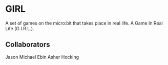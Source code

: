 # GIRL
A set of games on the micro:bit that takes place in real life. A Game In Real Life (G.I.R.L.).
## Collaborators
Jason
Michael
Ebin
Asher Hocking
